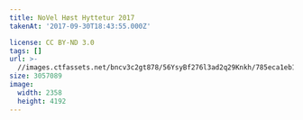 ```yaml
---
title: NoVel Høst Hyttetur 2017
takenAt: '2017-09-30T18:43:55.000Z'

license: CC BY-ND 3.0
tags: []
url: >-
  //images.ctfassets.net/bncv3c2gt878/56YsyBf276l3ad2q29Knkh/785eca1eb1ee7547c4907062646310cf/novel-hst-hyttetur-2017_23585126778_o
size: 3057089
image:
  width: 2358
  height: 4192
---
```

